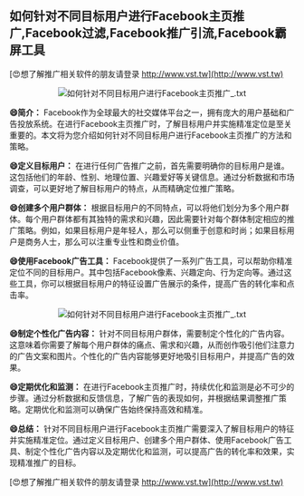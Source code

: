 ## **如何针对不同目标用户进行Facebook主页推广,Facebook过滤,Facebook推广引流,Facebook霸屏工具**

[😍想了解推广相关软件的朋友请登录 http://www.vst.tw](http://www.vst.tw)

 <center><img src="https://vst.tw/MP4/tuiguang/png/8.png" alt="如何针对不同目标用户进行Facebook主页推广_.txt"></center>

**😄简介：**
Facebook作为全球最大的社交媒体平台之一，拥有庞大的用户基础和广告投放系统。在进行Facebook主页推广时，了解目标用户并实施精准定位是至关重要的。本文将为您介绍如何针对不同目标用户进行Facebook主页推广的方法和策略。

**😄定义目标用户：**
在进行任何广告推广之前，首先需要明确你的目标用户是谁。这包括他们的年龄、性别、地理位置、兴趣爱好等关键信息。通过分析数据和市场调查，可以更好地了解目标用户的特点，从而精确定位推广策略。

**😄创建多个用户群体：**
根据目标用户的不同特点，可以将他们划分为多个用户群体。每个用户群体都有其独特的需求和兴趣，因此需要针对每个群体制定相应的推广策略。例如，如果目标用户是年轻人，那么可以侧重于创意和时尚；如果目标用户是商务人士，那么可以注重专业性和商业价值。

**😄使用Facebook广告工具：**
Facebook提供了一系列广告工具，可以帮助你精准定位不同的目标用户。其中包括Facebook像素、兴趣定向、行为定向等。通过这些工具，你可以根据目标用户的特征设置广告展示的条件，提高广告的转化率和点击率。

 <center><img src="https://vst.tw/MP4/tuiguang/png/1.png" alt="如何针对不同目标用户进行Facebook主页推广_.txt"></center>

**😄制定个性化广告内容：**
针对不同目标用户群体，需要制定个性化的广告内容。这意味着你需要了解每个用户群体的痛点、需求和兴趣，从而创作吸引他们注意力的广告文案和图片。个性化的广告内容能够更好地吸引目标用户，并提高广告的效果。

**😄定期优化和监测：**
在进行Facebook主页推广时，持续优化和监测是必不可少的步骤。通过分析数据和反馈信息，了解广告的表现如何，并根据结果调整推广策略。定期优化和监测可以确保广告始终保持高效和精准。

**😄总结：**
针对不同目标用户进行Facebook主页推广需要深入了解目标用户的特征并实施精准定位。通过定义目标用户、创建多个用户群体、使用Facebook广告工具、制定个性化广告内容以及定期优化和监测，可以提高广告的转化率和效果，实现精准推广的目标。

[😍想了解推广相关软件的朋友请登录 http://www.vst.tw](http://www.vst.tw)



